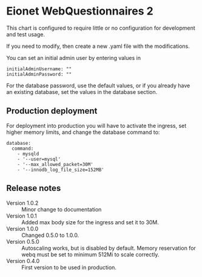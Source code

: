 # Eionet WebQuestionnaires 2

This chart is configured to require little or no configuration for development and test usage.

If you need to modify, then create a new .yaml file with the modifications.

You can set an initial admin user by entering values in

    initialAdminUsername: ""
    initialAdminPassword: ""

For the database password, use the default values, or if you already have an existing database,
set the values in the database section.

Production deployment
---------------------
For deployment into production you will have to activate the ingress, set higher memory limits,
and change the database command to:
```
database:
  command:
    - mysqld
    - '--user=mysql'
    - '--max_allowed_packet=30M'
    - '--innodb_log_file_size=152MB'
```

## Release notes

<dl>
  <dt>Version 1.0.2</dt>
  <dd>Minor change to documentation</dd>

  <dt>Version 1.0.1</dt>
  <dd>Added max body size for the ingress and set it to 30M.</dd>

  <dt>Version 1.0.0</dt>
  <dd>Changed 0.5.0 to 1.0.0.</dd>

  <dt>Version 0.5.0</dt>
  <dd>Autoscaling works, but is disabled by default. Memory reservation for webq must be set
  to minimum 512Mi to scale correctly.</dd>

  <dt>Version 0.4.0</dt>
  <dd>First version to be used in production.</dd>

</dl>
